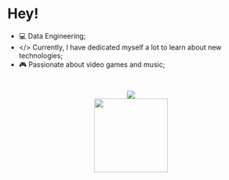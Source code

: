 # Hey!

- 💻 Data Engineering;
- </> Currently, I have dedicated myself a lot to learn about new technologies;
- 🎮 Passionate about video games and music;

#
<div align="center">
      <a href="(https://www.linkedin.com/in//pedro-goulart-rodrigues/)" target="_blank"><img src="https://img.shields.io/badge/-LinkedIn-%230077B5?style=for-the-badge&logo=linkedin&logoColor=white" target="_blank"></a>
</div>
<div align="center">
    <a href="https://github.com/pedrogfx">
  <img height="150em" src="https://git-stats.willianrod.com/api?username=pedrogfx&show_icons=true&theme=dark&include_all_commits=true"/>
</div>
  
  
